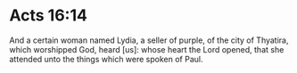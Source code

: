 # Acts 16:14

And a certain woman named Lydia, a seller of purple, of the city of Thyatira, which worshipped God, heard [us]: whose heart the Lord opened, that she attended unto the things which were spoken of Paul.